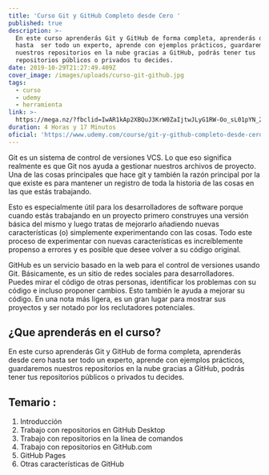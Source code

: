 ```yaml
---
title: 'Curso Git y GitHub Completo desde Cero '
published: true
description: >-
  En este curso aprenderás Git y GitHub de forma completa, aprenderás desde cero
  hasta  ser todo un experto, aprende con ejemplos prácticos, guardaremos
  nuestros repositorios en la nube gracias a GitHub, podrás tener tus
  repositorios públicos o privados tu decides.
date: 2019-10-29T21:27:49.409Z
cover_image: /images/uploads/curso-git-github.jpg
tags:
  - curso
  - udemy
  - herramienta
link: >-
  https://mega.nz/?fbclid=IwAR1kAp2XBQuJ3KrW0ZaIjtwJLyG1RW-Oo_sL01pYN_2PPIo8XFP12BE0n48#F!knYABK5T!6a0ANvKBwpU0DOMhK8dsZA
duration: 4 Horas y 17 Minutos
oficial: 'https://www.udemy.com/course/git-y-github-completo-desde-cero/'
---
```

Git es un sistema de control de versiones VCS. Lo que eso significa realmente es que Git nos ayuda a gestionar nuestros archivos de proyecto. Una de las cosas principales que hace git y también la razón principal por la que existe es para mantener un registro de toda la historia de las cosas en las que estás trabajando.

Esto es especialmente útil para los desarrolladores de software porque cuando estás trabajando en un proyecto primero construyes una versión básica del mismo y luego tratas de mejorarlo añadiendo nuevas características (o) simplemente experimentando con las cosas. Todo este proceso de experimentar con nuevas características es increíblemente propenso a errores y es posible que desee volver a su código original.

GitHub es un servicio basado en la web para el control de versiones usando Git. Básicamente, es un sitio de redes sociales para desarrolladores. Puedes mirar el código de otras personas, identificar los problemas con su código e incluso proponer cambios. Esto también le ayuda a mejorar su código. En una nota más ligera, es un gran lugar para mostrar sus proyectos y ser notado por los reclutadores potenciales.

## ¿Que aprenderás en el curso?

En este curso aprenderás Git y GitHub de forma completa, aprenderás desde cero hasta  ser todo un experto, aprende con ejemplos prácticos, guardaremos nuestros repositorios en la nube gracias a GitHub, podrás tener tus repositorios públicos o privados tu decides.

## Temario :

1. Introducción
2. Trabajo con repositorios en GitHub Desktop
3. Trabajo con repositorios en la línea de comandos
4. Trabajo con repositorios en GitHub.com
5. GitHub Pages
6. Otras características de GitHub
